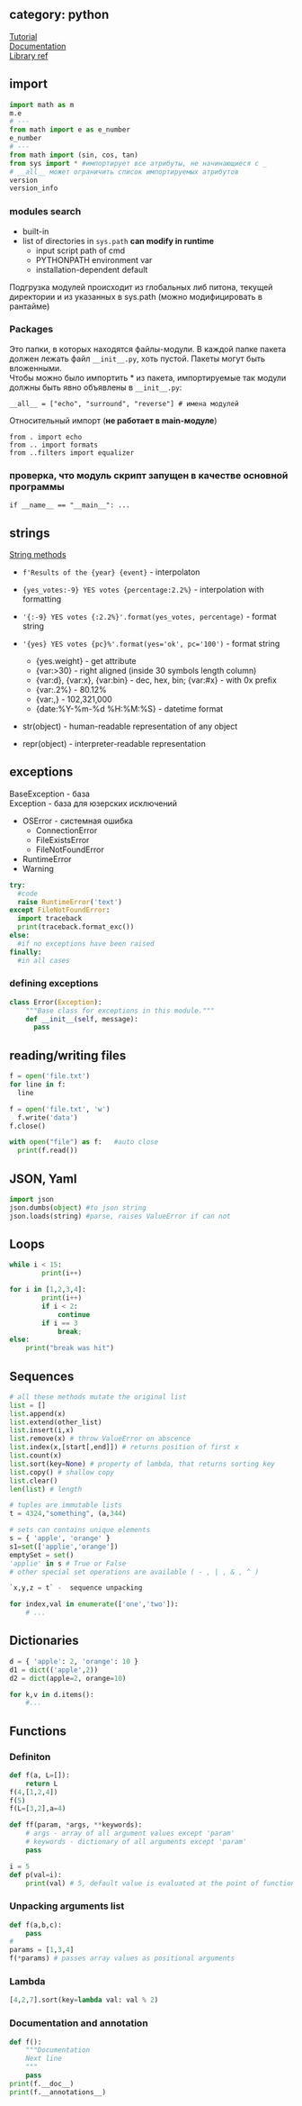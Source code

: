 
category: python
---
[Tutorial](https://docs.python.org/3/tutorial/index.html)  
[Documentation](https://docs.python.org/3.7/index.html)  
[Library ref](https://docs.python.org/3/library/index.html)  
## import
```python
import math as m
m.e
# ---
from math import e as e_number
e_number
# ---
from math import (sin, cos, tan)
from sys import * #импортирует все атрибуты, не начинающиеся с _
# __all__ может ограничить список импортируемых атрибутов
version
version_info
```
### modules search
* built-in
* list of directories in `sys.path` __can modify in runtime__
  - input script path of cmd
  - PYTHONPATH environment var
  - installation-dependent default

Подгрузка модулей происходит из глобальных либ питона, текущей директории и из указанных в sys.path (можно модифицировать в рантайме)  
### Packages
Это папки, в которых находятся файлы-модули. В каждой папке пакета должен лежать файл `__init__.py`, хоть пустой. Пакеты могут быть вложенными.  
Чтобы можно было импортить * из пакета, импортируемые так модули должны быть явно объявлены в `__init__.py`:
```
__all__ = ["echo", "surround", "reverse"] # имена модулей
```
Относительный импорт (__не работает в main-модуле__)  
```
from . import echo
from .. import formats
from ..filters import equalizer
```

### проверка, что модуль скрипт запущен в качестве основной программы
`if __name__ == "__main__": ...`

## strings

[String methods](https://docs.python.org/3.7/library/stdtypes.html#text-sequence-type-str)

* `f'Results of the {year} {event}` - interpolaton
* `{yes_votes:-9} YES votes {percentage:2.2%}` - interpolation with formatting
* `'{:-9} YES votes {:2.2%}'.format(yes_votes, percentage)` - format string
* `'{yes} YES votes {pc}%'.format(yes='ok', pc='100')` - format string
  - {yes.weight} - get attribute
  - {var:>30} - right aligned (inside 30 symbols length column)
  - {var:d}, {var:x}, {var:bin} - dec, hex, bin; {var:#x} - with 0x prefix
  - {var:.2%} - 80.12%
  - {var:,} - 102,321,000
  - {date:%Y-%m-%d %H:%M:%S} -  datetime format

* str(object) - human-readable representation of any object
* repr(object) - interpreter-readable representation


## exceptions
BaseException - база  
Exception - база для юзерских исключений
* OSError - системная ошибка
  - ConnectionError
  - FileExistsError
  - FileNotFoundError
* RuntimeError
* Warning

```python
try:
  #code
  raise RuntimeError('text')
except FileNotFoundError:
  import traceback
  print(traceback.format_exc())
else:
  #if no exceptions have been raised
finally:
  #in all cases
```
### defining exceptions
```python
class Error(Exception):
    """Base class for exceptions in this module."""
    def __init__(self, message):
      pass
```  

## reading/writing files
```python
f = open('file.txt')
for line in f:
  line

f = open('file.txt', 'w')
  f.write('data')
f.close()  

with open("file") as f:   #auto close
  print(f.read())
```
## JSON, Yaml
```python
import json
json.dumbs(object) #to json string
json.loads(string) #parse, raises ValueError if can not
```
## Loops
```python
while i < 15:
		print(i++)

for i in [1,2,3,4]:
		print(i++)
        if i < 2:    
            continue    
        if i == 3
            break;
else:
    print("break was hit")
```
## Sequences
```python
# all these methods mutate the original list
list = []
list.append(x)
list.extend(other_list)
list.insert(i,x)
list.remove(x) # throw ValueError on abscence
list.index(x,[start[,end]]) # returns position of first x
list.count(x)
list.sort(key=None) # property of lambda, that returns sorting key
list.copy() # shallow copy
list.clear()
len(list) # length

# tuples are immutable lists
t = 4324,"something", (a,344)

# sets can contains unique elements
s = { 'apple', 'orange' }
s1=set(['applie','orange'])
emptySet = set()
'applie' in s # True or False
# other special set operations are available ( - , | , & , ^ )  

`x,y,z = t` -  sequence unpacking  

for index,val in enumerate(['one','two']):
    # ...
```
## Dictionaries

```python
d = { 'apple': 2, 'orange': 10 }
d1 = dict(('apple',2))
d2 = dict(apple=2, orange=10)

for k,v in d.items():
    #...

```
## Functions
### Definiton
```python
def f(a, L=[]):
    return L
f(4,[1,2,4])
f(5)
f(L=[3,2],a=4)

def ff(param, *args, **keywords):
    # args - array of all argument values except 'param'
    # keywords - dictionary of all arguments except 'param'
    pass

i = 5
def p(val=i):
    print(val) # 5, default value is evaluated at the point of function definition
```
### Unpacking arguments list
```python
def f(a,b,c):
    pass
#
params = [1,3,4]
f(*params) # passes array values as positional arguments

```
### Lambda
```python
[4,2,7].sort(key=lambda val: val % 2)
```
### Documentation and annotation
```python
def f():
    """Documentation
    Next line
    """
    pass
print(f.__doc__)
print(f.__annotations__)
```
